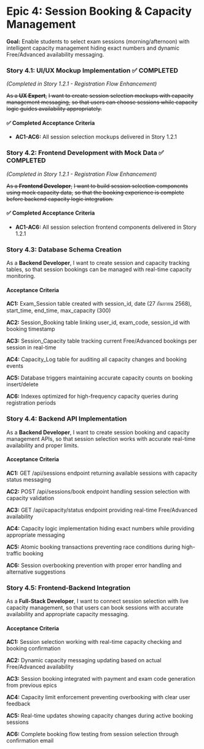 # Epic 4: Session Booking & Capacity Management

**Goal:** Enable students to select exam sessions (morning/afternoon) with intelligent capacity management hiding exact numbers and dynamic Free/Advanced availability messaging.

### Story 4.1: UI/UX Mockup Implementation ✅ COMPLETED
*(Completed in Story 1.2.1 - Registration Flow Enhancement)*

~~As a **UX Expert**,~~
~~I want to create session selection mockups with capacity management messaging,~~
~~so that users can choose sessions while capacity logic guides availability appropriately.~~

#### ✅ Completed Acceptance Criteria
- **AC1-AC6:** All session selection mockups delivered in Story 1.2.1

### Story 4.2: Frontend Development with Mock Data ✅ COMPLETED
*(Completed in Story 1.2.1 - Registration Flow Enhancement)*

~~As a **Frontend Developer**,~~
~~I want to build session selection components using mock capacity data,~~
~~so that the booking experience is complete before backend capacity logic integration.~~

#### ✅ Completed Acceptance Criteria
- **AC1-AC6:** All session selection frontend components delivered in Story 1.2.1

### Story 4.3: Database Schema Creation

As a **Backend Developer**,
I want to create session and capacity tracking tables,
so that session bookings can be managed with real-time capacity monitoring.

#### Acceptance Criteria

**AC1:** Exam_Session table created with session_id, date (27 กันยายน 2568), start_time, end_time, max_capacity (300)

**AC2:** Session_Booking table linking user_id, exam_code, session_id with booking timestamp

**AC3:** Session_Capacity table tracking current Free/Advanced bookings per session in real-time

**AC4:** Capacity_Log table for auditing all capacity changes and booking events

**AC5:** Database triggers maintaining accurate capacity counts on booking insert/delete

**AC6:** Indexes optimized for high-frequency capacity queries during registration periods

### Story 4.4: Backend API Implementation

As a **Backend Developer**,
I want to create session booking and capacity management APIs,
so that session selection works with accurate real-time availability and proper limits.

#### Acceptance Criteria

**AC1:** GET /api/sessions endpoint returning available sessions with capacity status messaging

**AC2:** POST /api/sessions/book endpoint handling session selection with capacity validation

**AC3:** GET /api/capacity/status endpoint providing real-time Free/Advanced availability

**AC4:** Capacity logic implementation hiding exact numbers while providing appropriate messaging

**AC5:** Atomic booking transactions preventing race conditions during high-traffic booking

**AC6:** Session overbooking prevention with proper error handling and alternative suggestions

### Story 4.5: Frontend-Backend Integration

As a **Full-Stack Developer**,
I want to connect session selection with live capacity management,
so that users can book sessions with accurate availability and appropriate capacity messaging.

#### Acceptance Criteria

**AC1:** Session selection working with real-time capacity checking and booking confirmation

**AC2:** Dynamic capacity messaging updating based on actual Free/Advanced availability

**AC3:** Session booking integrated with payment and exam code generation from previous epics

**AC4:** Capacity limit enforcement preventing overbooking with clear user feedback

**AC5:** Real-time updates showing capacity changes during active booking sessions

**AC6:** Complete booking flow testing from session selection through confirmation email
